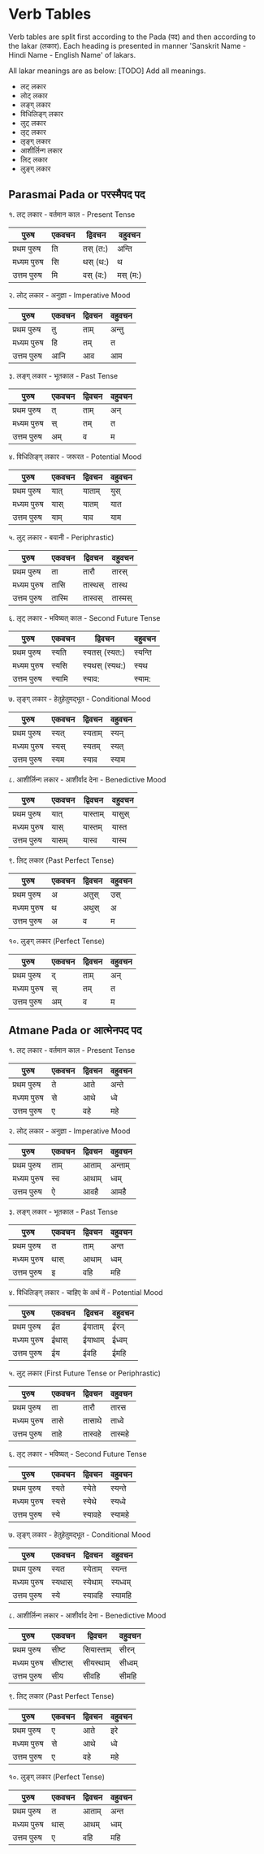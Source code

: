 # Verb Tables

Verb tables are split first according to the Pada (पद) and then according to the lakar (लकार).
Each heading is presented in manner 'Sanskrit Name - Hindi Name - English Name' of lakars.

All lakar meanings are as below:
[TODO] Add all meanings.

- लट् लकार
- लोट् लकार
- लङ्ग् लकार
- विधिलिङ्ग् लकार
- लुट् लकार
- लृट् लकार
- लृङ्ग् लकार
- आशीर्लिन्ग लकार
- लिट् लकार
- लुङ्ग् लकार

## Parasmai Pada or परस्मैपद पद

१. लट् लकार - वर्तमान काल - Present Tense

| पुरुष       | एकवचन | द्विवचन  | वहुवचन   |
| ----------- | ----- | -------- | -------- |
| प्रथम पुरुष | ति    | तस् (त:) | अन्ति    |
| मध्यम पुरुष | सि    | थस् (थ:) | थ        |
| उत्तम पुरुष | मि    | वस् (व:) | मस् (म:) |

२. लोट् लकार - अनुज्ञा - Imperative Mood

| पुरुष       | एकवचन | द्विवचन | वहुवचन |
| ----------- | ----- | ------- | ------ |
| प्रथम पुरुष | तु    | ताम्    | अन्तु  |
| मध्यम पुरुष | हि    | तम्     | त      |
| उत्तम पुरुष | आनि   | आव      | आम     |

३. लङ्ग् लकार - भूतकाल - Past Tense

| पुरुष       | एकवचन | द्विवचन | वहुवचन |
| ----------- | ----- | ------- | ------ |
| प्रथम पुरुष | त्    | ताम्    | अन्    |
| मध्यम पुरुष | स्    | तम्     | त      |
| उत्तम पुरुष | अम्   | व       | म      |

४. विधिलिङ्ग् लकार - जरूरत - Potential Mood

| पुरुष       | एकवचन | द्विवचन | वहुवचन |
| ----------- | ----- | ------- | ------ |
| प्रथम पुरुष | यात्  | याताम्  | युस्   |
| मध्यम पुरुष | यास्  | यातम्   | यात    |
| उत्तम पुरुष | याम्  | याव     | याम    |

५. लुट् लकार - बयानी - Periphrastic)

| पुरुष       | एकवचन  | द्विवचन | वहुवचन  |
| ----------- | ------ | ------- | ------- |
| प्रथम पुरुष | ता     | तारौ    | तारस्   |
| मध्यम पुरुष | तासि   | तास्थस् | तास्थ   |
| उत्तम पुरुष | तास्मि | तास्वस् | तास्मस् |

६. लृट् लकार - भविष्यत् काल - Second Future Tense

| पुरुष       | एकवचन  | द्विवचन        | वहुवचन  |
| ----------- | ------ | -------------- | ------- |
| प्रथम पुरुष | स्यति  | स्यतस् (स्यत:) | स्यन्ति |
| मध्यम पुरुष | स्यसि  | स्यथस् (स्यथ:) | स्यथ    |
| उत्तम पुरुष | स्यामि | स्याव:         | स्याम:  |

७. लृङ्ग् लकार - हेतुहेतुमद्भूत - Conditional Mood

| पुरुष       | एकवचन | द्विवचन | वहुवचन |
| ----------- | ----- | ------- | ------ |
| प्रथम पुरुष | स्यत् | स्यताम् | स्यन्  |
| मध्यम पुरुष | स्यस् | स्यतम्  | स्यत्  |
| उत्तम पुरुष | स्यम  | स्याव   | स्याम  |

८. आशीर्लिन्ग लकार - आशीर्वाद देना - Benedictive Mood

| पुरुष       | एकवचन | द्विवचन  | वहुवचन |
| ----------- | ----- | -------- | ------ |
| प्रथम पुरुष | यात्  | यास्ताम् | यासुस् |
| मध्यम पुरुष | यास्  | यास्तम्  | यास्त  |
| उत्तम पुरुष | यासम् | यास्व    | यास्म  |

९. लिट् लकार (Past Perfect Tense)

| पुरुष       | एकवचन | द्विवचन | वहुवचन |
| ----------- | ----- | ------- | ------ |
| प्रथम पुरुष | अ     | अतुस्   | उस्    |
| मध्यम पुरुष | थ     | अथुस्   | अ      |
| उत्तम पुरुष | अ     | व       | म      |

१०. लुङ्ग् लकार (Perfect Tense)

| पुरुष       | एकवचन | द्विवचन | वहुवचन |
| ----------- | ----- | ------- | ------ |
| प्रथम पुरुष | द्    | ताम्    | अन्    |
| मध्यम पुरुष | स्    | तम्     | त      |
| उत्तम पुरुष | अम्   | व       | म      |

## Atmane Pada or आत्मेनपद पद

१. लट् लकार - वर्तमान काल - Present Tense

| पुरुष | एकवचन | द्विवचन | वहुवचन |
| ----------- | ----- | ------- | ------ |
| प्रथम पुरुष | ते | आते | अन्ते |
| मध्यम पुरुष | से | आथे | ध्वे |
| उत्तम पुरुष | ए | वहे | महे |

२. लोट् लकार - अनुज्ञा - Imperative Mood

| पुरुष       | एकवचन | द्विवचन | वहुवचन  |
| ----------- | ----- | ------- | ------- |
| प्रथम पुरुष | ताम्  | आताम्   | अन्ताम् |
| मध्यम पुरुष | स्व   | आथाम्   | ध्वम्   |
| उत्तम पुरुष | ऐ     | आवहै    | आमहै    |

३. लङ्ग् लकार - भूतकाल - Past Tense

| पुरुष       | एकवचन | द्विवचन | वहुवचन |
| ----------- | ----- | ------- | ------ |
| प्रथम पुरुष | त     | ताम्    | अन्त   |
| मध्यम पुरुष | थास्  | आथाम्   | ध्वम्  |
| उत्तम पुरुष | इ     | वहि     | महि    |

४. विधिलिङ्ग् लकार - चाहिए के अर्थ में - Potential Mood

| पुरुष       | एकवचन | द्विवचन | वहुवचन |
| ----------- | ----- | ------- | ------ |
| प्रथम पुरुष | ईत    | ईयाताम् | ईरन्   |
| मध्यम पुरुष | ईथास् | ईयाथाम् | ईध्वम् |
| उत्तम पुरुष | ईय    | ईवहि    | ईमहि   |

५. लुट् लकार (First Future Tense or Periphrastic)

| पुरुष       | एकवचन | द्विवचन | वहुवचन  |
| ----------- | ----- | ------- | ------- |
| प्रथम पुरुष | ता    | तारौ    | तारस    |
| मध्यम पुरुष | तासे  | तासाथे  | ताध्वे  |
| उत्तम पुरुष | ताहे  | तास्वहे | तास्महे |

६. लृट् लकार - भविष्यत् - Second Future Tense

| पुरुष       | एकवचन | द्विवचन | वहुवचन  |
| ----------- | ----- | ------- | ------- |
| प्रथम पुरुष | स्यते | स्येते  | स्यन्ते |
| मध्यम पुरुष | स्यसे | स्येथे  | स्यध्वे |
| उत्तम पुरुष | स्ये  | स्यावहे | स्यामहे |

७. लृङ्ग् लकार - हेतुहेतुमद्भूत  - Conditional Mood

| पुरुष       | एकवचन   | द्विवचन  | वहुवचन   |
| ----------- | ------- | -------- | -------- |
| प्रथम पुरुष | स्यत    | स्येताम् | स्यन्त   |
| मध्यम पुरुष | स्यथास् | स्येथाम् | स्यध्वम् |
| उत्तम पुरुष | स्ये    | स्यावहि  | स्यामहि  |

८. आशीर्लिन्ग लकार - आशीर्वाद देना - Benedictive Mood

| पुरुष       | एकवचन    | द्विवचन    | वहुवचन  |
| ----------- | -------- | ---------- | ------- |
| प्रथम पुरुष | सीष्ट    | सियास्ताम् | सीरन्   |
| मध्यम पुरुष | सीष्टास् | सीयस्थाम्  | सीध्वम् |
| उत्तम पुरुष | सीय      | सीवहि      | सीमहि   |

९. लिट् लकार (Past Perfect Tense)

| पुरुष       | एकवचन | द्विवचन | वहुवचन |
| ----------- | ----- | ------- | ------ |
| प्रथम पुरुष | ए     | आते     | इरे    |
| मध्यम पुरुष | से    | आथे     | ध्वे   |
| उत्तम पुरुष | ए     | वहे     | महे    |

१०. लुङ्ग् लकार (Perfect Tense)

| पुरुष       | एकवचन | द्विवचन | वहुवचन |
| ----------- | ----- | ------- | ------ |
| प्रथम पुरुष | त     | आताम्   | अन्त   |
| मध्यम पुरुष | थास्  | आथम्    | ध्वम्  |
| उत्तम पुरुष | ए     | वहि     | महि    |
